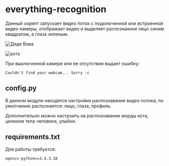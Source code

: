 # everything-recognition
Данный скрипт запускает видео поток с подключенной или встроенной видео камеры, отображает видео и выделяет распознанное лицо синим квадратом, а глаза зеленым.

![Дядя Вова](https://user-images.githubusercontent.com/89253911/146257501-f12b456c-b73a-4273-9d5e-7d739f016c4c.png)

![котэ](https://user-images.githubusercontent.com/89253911/146261092-3ba73d30-74fb-4d42-9fdc-b453f0b9c0c0.png)

При выключенной камере или ее отсутствии выдает ошибку:

```
Couldn't find your webcam... Sorry :c
```

## config.py
В данном модуле находятся настройки распознавания видео потока, по умолчанию распознается: лицо, глаза, профиль.

Дополнительно можно настроить на распознавание морды кота, целиком тела человека, улыбки.


## requirements.txt
Для работы требуется:
```
opencv-python==3.4.3.18
```
